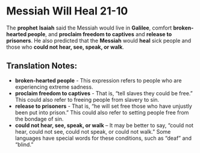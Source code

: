 Messiah Will Heal 21-10
=========================


The **prophet** **Isaiah** said the Messiah would live in **Galilee**,
comfort **broken-hearted people**, and **proclaim freedom to captives**
and **release to prisoners**. He also predicted that the **Messiah**
would **heal** sick people and those who **could not hear, see, speak,
or walk**.

Translation Notes:
------------------

-   **broken-hearted people** - This expression refers to people who are
    experiencing extreme sadness.
-   **proclaim freedom to captives** - That is, “tell slaves they could
    be free.” This could also refer to freeing people from slavery
    to sin.
-   **release to prisoners** - That is, “he will set free those who have
    unjustly been put into prison.” This could also refer to setting
    people free from the bondage of sin.
-   **could not hear, see, speak, or walk** – It may be better to say,
    “could not hear, could not see, could not speak, or could not
    walk.” Some languages have special words for these conditions,
    such as “deaf” and “blind.”


